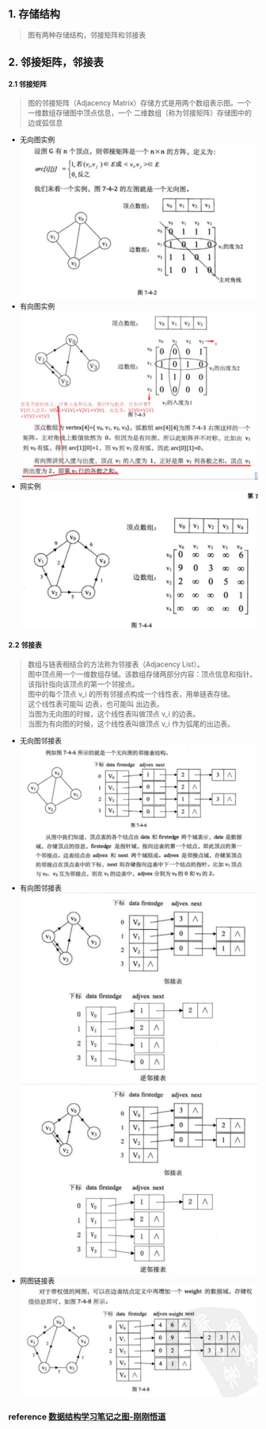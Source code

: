 ## 1. 存储结构
 > 图有两种存储结构，邻接矩阵和邻接表

## 2. 邻接矩阵，邻接表

#### 2.1 邻接矩阵
> 图的邻接矩阵（Adjacency Matrix）存储方式是用两个数组表示图。一个一维数组存储图中顶点信息，一个
二维数组（称为邻接矩阵）存储图中的边或弧信息

- 无向图实例
  ![](./images/2/martix-wuxiang.webp)
- 有向图实例
  ![](./images/2/martix-youxiang.webp)
- 网实例
  ![](./images/2/martix-wang.webp)

#### 2.2 邻接表
> 数组与链表相结合的方法称为邻接表（Adjacency List）。  
  图中顶点用一个一维数组存储。该数组存储两部分内容：顶点信息和指针。  
该指针指向该顶点的第一个邻接点。  
图中的每个顶点 v_i 的所有邻接点构成一个线性表，用单链表存储。  
这个线性表可能叫 边表，也可能叫 出边表。  
当图为无向图的时候，这个线性表叫做顶点 v_i 的边表。  
当图为有向图的时候，这个线性表叫做顶点 v_i 作为弧尾的出边表。  

- 无向图邻接表
  ![](./images/2/table-wuxiang.webp)
- 有向图邻接表
  ![](./images/2/table-youxiang.webp)  
  ![](./images/2/table-youxiang.webp)  
- 网图链接表
  ![](./images/2/table-wang.webp)

### reference  [数据结构学习笔记之图-刚刚悟道](https://www.jianshu.com/p/6cace353141d)


